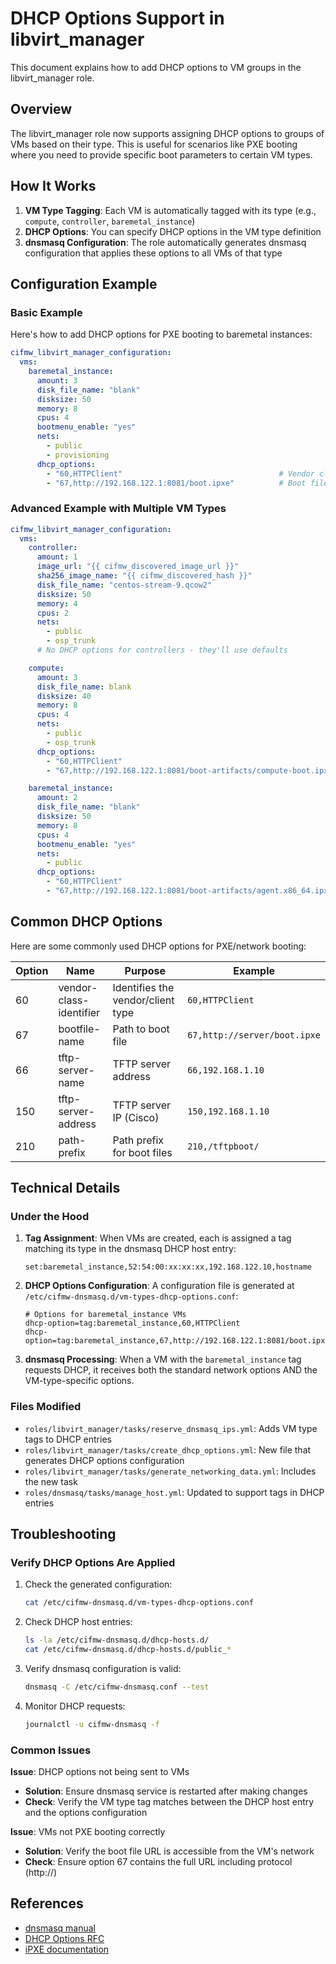 # DHCP Options Support in libvirt_manager

This document explains how to add DHCP options to VM groups in the libvirt_manager role.

## Overview

The libvirt_manager role now supports assigning DHCP options to groups of VMs based on their type. This is useful for scenarios like PXE booting where you need to provide specific boot parameters to certain VM types.

## How It Works

1. **VM Type Tagging**: Each VM is automatically tagged with its type (e.g., `compute`, `controller`, `baremetal_instance`)
2. **DHCP Options**: You can specify DHCP options in the VM type definition
3. **dnsmasq Configuration**: The role automatically generates dnsmasq configuration that applies these options to all VMs of that type

## Configuration Example

### Basic Example

Here's how to add DHCP options for PXE booting to baremetal instances:

```yaml
cifmw_libvirt_manager_configuration:
  vms:
    baremetal_instance:
      amount: 3
      disk_file_name: "blank"
      disksize: 50
      memory: 8
      cpus: 4
      bootmenu_enable: "yes"
      nets:
        - public
        - provisioning
      dhcp_options:
        - "60,HTTPClient"                                   # Vendor class identifier
        - "67,http://192.168.122.1:8081/boot.ipxe"          # Boot filename (iPXE script)
```

### Advanced Example with Multiple VM Types

```yaml
cifmw_libvirt_manager_configuration:
  vms:
    controller:
      amount: 1
      image_url: "{{ cifmw_discovered_image_url }}"
      sha256_image_name: "{{ cifmw_discovered_hash }}"
      disk_file_name: "centos-stream-9.qcow2"
      disksize: 50
      memory: 4
      cpus: 2
      nets:
        - public
        - osp_trunk
      # No DHCP options for controllers - they'll use defaults

    compute:
      amount: 3
      disk_file_name: blank
      disksize: 40
      memory: 8
      cpus: 4
      nets:
        - public
        - osp_trunk
      dhcp_options:
        - "60,HTTPClient"
        - "67,http://192.168.122.1:8081/boot-artifacts/compute-boot.ipxe"

    baremetal_instance:
      amount: 2
      disk_file_name: "blank"
      disksize: 50
      memory: 8
      cpus: 4
      bootmenu_enable: "yes"
      nets:
        - public
      dhcp_options:
        - "60,HTTPClient"
        - "67,http://192.168.122.1:8081/boot-artifacts/agent.x86_64.ipxe"
```

## Common DHCP Options

Here are some commonly used DHCP options for PXE/network booting:

| Option | Name | Purpose | Example |
|--------|------|---------|---------|
| 60 | vendor-class-identifier | Identifies the vendor/client type | `60,HTTPClient` |
| 67 | bootfile-name | Path to boot file | `67,http://server/boot.ipxe` |
| 66 | tftp-server-name | TFTP server address | `66,192.168.1.10` |
| 150 | tftp-server-address | TFTP server IP (Cisco) | `150,192.168.1.10` |
| 210 | path-prefix | Path prefix for boot files | `210,/tftpboot/` |


## Technical Details

### Under the Hood

1. **Tag Assignment**: When VMs are created, each is assigned a tag matching its type in the dnsmasq DHCP host entry:
   ```
   set:baremetal_instance,52:54:00:xx:xx:xx,192.168.122.10,hostname
   ```

2. **DHCP Options Configuration**: A configuration file is generated at `/etc/cifmw-dnsmasq.d/vm-types-dhcp-options.conf`:
   ```
   # Options for baremetal_instance VMs
   dhcp-option=tag:baremetal_instance,60,HTTPClient
   dhcp-option=tag:baremetal_instance,67,http://192.168.122.1:8081/boot.ipxe
   ```

3. **dnsmasq Processing**: When a VM with the `baremetal_instance` tag requests DHCP, it receives both the standard network options AND the VM-type-specific options.

### Files Modified

- `roles/libvirt_manager/tasks/reserve_dnsmasq_ips.yml`: Adds VM type tags to DHCP entries
- `roles/libvirt_manager/tasks/create_dhcp_options.yml`: New file that generates DHCP options configuration
- `roles/libvirt_manager/tasks/generate_networking_data.yml`: Includes the new task
- `roles/dnsmasq/tasks/manage_host.yml`: Updated to support tags in DHCP entries

## Troubleshooting

### Verify DHCP Options Are Applied

1. Check the generated configuration:
   ```bash
   cat /etc/cifmw-dnsmasq.d/vm-types-dhcp-options.conf
   ```

2. Check DHCP host entries:
   ```bash
   ls -la /etc/cifmw-dnsmasq.d/dhcp-hosts.d/
   cat /etc/cifmw-dnsmasq.d/dhcp-hosts.d/public_*
   ```

3. Verify dnsmasq configuration is valid:
   ```bash
   dnsmasq -C /etc/cifmw-dnsmasq.conf --test
   ```

4. Monitor DHCP requests:
   ```bash
   journalctl -u cifmw-dnsmasq -f
   ```

### Common Issues

**Issue**: DHCP options not being sent to VMs
- **Solution**: Ensure dnsmasq service is restarted after making changes
- **Check**: Verify the VM type tag matches between the DHCP host entry and the options configuration

**Issue**: VMs not PXE booting correctly
- **Solution**: Verify the boot file URL is accessible from the VM's network
- **Check**: Ensure option 67 contains the full URL including protocol (http://)

## References

- [dnsmasq manual](http://www.thekelleys.org.uk/dnsmasq/docs/dnsmasq-man.html)
- [DHCP Options RFC](https://www.iana.org/assignments/bootp-dhcp-parameters/bootp-dhcp-parameters.xhtml)
- [iPXE documentation](https://ipxe.org/howto/dhcpd)
